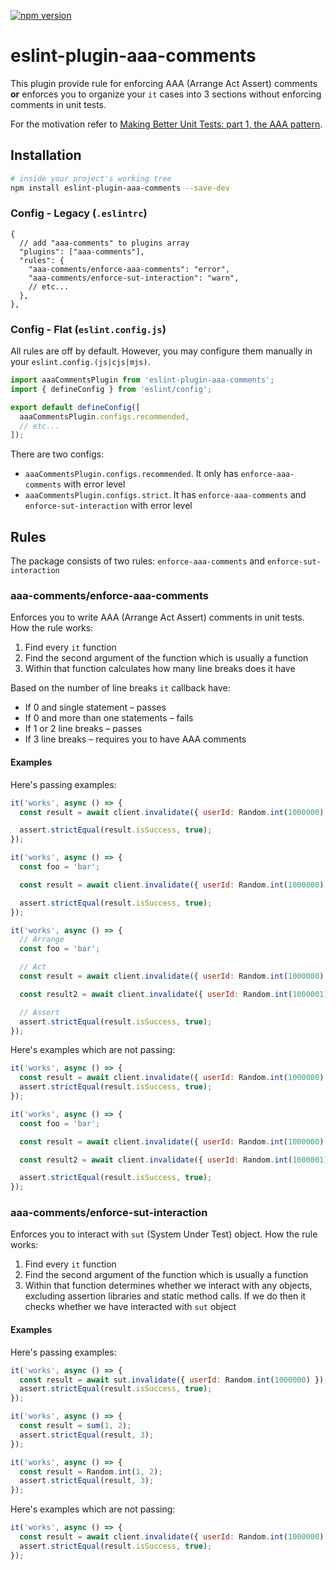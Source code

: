 [![npm version](https://img.shields.io/npm/v/eslint-plugin-aaa-comments)](https://www.npmjs.com/package/eslint-plugin-aaa-comments)

# eslint-plugin-aaa-comments

This plugin provide rule for enforcing AAA (Arrange Act Assert) comments **or** enforces you to organize your `it` cases into 3 sections without enforcing comments in unit tests.

For the motivation refer to [Making Better Unit Tests: part 1, the AAA pattern](https://freecontent.manning.com/making-better-unit-tests-part-1-the-aaa-pattern/).

## Installation

```sh
# inside your project's working tree
npm install eslint-plugin-aaa-comments --save-dev
```

### Config - Legacy (`.eslintrc`)

```jsonc
{
  // add "aaa-comments" to plugins array
  "plugins": ["aaa-comments"],
  "rules": {
    "aaa-comments/enforce-aaa-comments": "error",
    "aaa-comments/enforce-sut-interaction": "warn",
    // etc...
  },
},
```

### Config - Flat (`eslint.config.js`)

All rules are off by default. However, you may configure them manually in your `eslint.config.(js|cjs|mjs)`.

```js
import aaaCommentsPlugin from 'eslint-plugin-aaa-comments';
import { defineConfig } from 'eslint/config';

export default defineConfig([
  aaaCommentsPlugin.configs.recommended,
  // etc...
]);
```

There are two configs:

- `aaaCommentsPlugin.configs.recommended`. It only has `enforce-aaa-comments` with error level
- `aaaCommentsPlugin.configs.strict`. It has `enforce-aaa-comments` and `enforce-sut-interaction` with error level

## Rules

The package consists of two rules: `enforce-aaa-comments` and `enforce-sut-interaction`

### aaa-comments/enforce-aaa-comments

Enforces you to write AAA (Arrange Act Assert) comments in unit tests. How the rule works:

1. Find every `it` function
2. Find the second argument of the function which is usually a function
3. Within that function calculates how many line breaks does it have

Based on the number of line breaks `it` callback have:

- If 0 and single statement – passes
- If 0 and more than one statements – fails
- If 1 or 2 line breaks – passes
- If 3 line breaks – requires you to have AAA comments

#### Examples

Here's passing examples:

```js
it('works', async () => {
  const result = await client.invalidate({ userId: Random.int(1000000) });

  assert.strictEqual(result.isSuccess, true);
});

it('works', async () => {
  const foo = 'bar';

  const result = await client.invalidate({ userId: Random.int(1000000) });

  assert.strictEqual(result.isSuccess, true);
});

it('works', async () => {
  // Arrange
  const foo = 'bar';

  // Act
  const result = await client.invalidate({ userId: Random.int(1000000) });

  const result2 = await client.invalidate({ userId: Random.int(1000001) });

  // Assert
  assert.strictEqual(result.isSuccess, true);
});
```

Here's examples which are not passing:

```js
it('works', async () => {
  const result = await client.invalidate({ userId: Random.int(1000000) });
  assert.strictEqual(result.isSuccess, true);
});

it('works', async () => {
  const foo = 'bar';

  const result = await client.invalidate({ userId: Random.int(1000000) });

  const result2 = await client.invalidate({ userId: Random.int(1000001) });

  assert.strictEqual(result.isSuccess, true);
});
```

### aaa-comments/enforce-sut-interaction

Enforces you to interact with `sut` (System Under Test) object. How the rule works:

1. Find every `it` function
2. Find the second argument of the function which is usually a function
3. Within that function determines whether we interact with any objects, excluding assertion libraries and static method calls. If we do then it checks whether we have interacted with `sut` object

#### Examples

Here's passing examples:

```js
it('works', async () => {
  const result = await sut.invalidate({ userId: Random.int(1000000) });
  assert.strictEqual(result.isSuccess, true);
});

it('works', async () => {
  const result = sum(1, 2);
  assert.strictEqual(result, 3);
});

it('works', async () => {
  const result = Random.int(1, 2);
  assert.strictEqual(result, 3);
});
```

Here's examples which are not passing:

```js
it('works', async () => {
  const result = await client.invalidate({ userId: Random.int(1000000) });
  assert.strictEqual(result.isSuccess, true);
});
```
